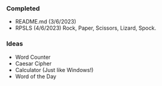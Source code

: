 ### Completed
* README.md (3/6/2023)
* RPSLS (4/6/2023)
Rock, Paper, Scissors, Lizard, Spock.

### Ideas
* Word Counter
* Caesar Cipher
* Calculator (Just like Windows!)
* Word of the Day